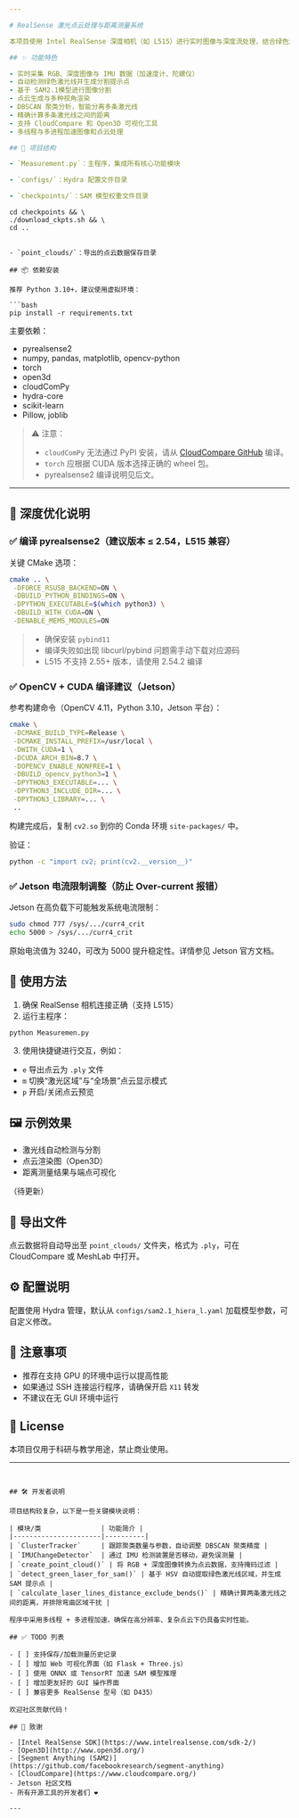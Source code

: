 ```yaml
---

# RealSense 激光点云处理与距离测量系统

本项目使用 Intel RealSense 深度相机（如 L515）进行实时图像与深度流处理，结合绿色激光线识别、3D 点云生成、聚类分析和距离测量，适用于高精度物体识别与工业检测场景。

## ✨ 功能特色

- 实时采集 RGB、深度图像与 IMU 数据（加速度计、陀螺仪）
- 自动检测绿色激光线并生成分割提示点
- 基于 SAM2.1模型进行图像分割
- 点云生成与多种视角渲染
- DBSCAN 聚类分析，智能分离多条激光线
- 精确计算多条激光线之间的距离
- 支持 CloudCompare 和 Open3D 可视化工具
- 多线程与多进程加速图像和点云处理

## 🧱 项目结构

- `Measurement.py`：主程序，集成所有核心功能模块

- `configs/`：Hydra 配置文件目录

- `checkpoints/`：SAM 模型权重文件目录 

  ```
    cd checkpoints && \
    ./download_ckpts.sh && \
    cd ..
  ```

- `point_clouds/`：导出的点云数据保存目录

## 📦 依赖安装

推荐 Python 3.10+，建议使用虚拟环境：

```bash
pip install -r requirements.txt
```

主要依赖：

- pyrealsense2
- numpy, pandas, matplotlib, opencv-python
- torch
- open3d
- cloudComPy
- hydra-core
- scikit-learn
- Pillow, joblib

> ⚠️ 注意：
>
> - `cloudComPy` 无法通过 PyPI 安装，请从 [CloudCompare GitHub](https://github.com/CloudCompare/CloudCompare) 编译。
> - `torch` 应根据 CUDA 版本选择正确的 wheel 包。
> - pyrealsense2 编译说明见后文。

------

## 🧠 深度优化说明

### ✅ 编译 pyrealsense2（建议版本 ≤ 2.54，L515 兼容）

关键 CMake 选项：

```bash
cmake .. \
 -DFORCE_RSUSB_BACKEND=ON \
 -DBUILD_PYTHON_BINDINGS=ON \
 -DPYTHON_EXECUTABLE=$(which python3) \
 -DBUILD_WITH_CUDA=ON \
 -DENABLE_MEMS_MODULES=ON
```

> - 确保安装 `pybind11`
> - 编译失败如出现 libcurl/pybind 问题需手动下载对应源码
> - L515 不支持 2.55+ 版本，请使用 2.54.2 编译

### ✅ OpenCV + CUDA 编译建议（Jetson）

参考构建命令（OpenCV 4.11，Python 3.10，Jetson 平台）：

```bash
cmake \
 -DCMAKE_BUILD_TYPE=Release \
 -DCMAKE_INSTALL_PREFIX=/usr/local \
 -DWITH_CUDA=1 \
 -DCUDA_ARCH_BIN=8.7 \
 -DOPENCV_ENABLE_NONFREE=1 \
 -DBUILD_opencv_python3=1 \
 -DPYTHON3_EXECUTABLE=... \
 -DPYTHON3_INCLUDE_DIR=... \
 -DPYTHON3_LIBRARY=... \
 ..
```

构建完成后，复制 `cv2.so` 到你的 Conda 环境 `site-packages/` 中。

验证：

```bash
python -c "import cv2; print(cv2.__version__)"
```

### ✅ Jetson 电流限制调整（防止 Over-current 报错）

Jetson 在高负载下可能触发系统电流限制：

```bash
sudo chmod 777 /sys/.../curr4_crit
echo 5000 > /sys/.../curr4_crit
```

原始电流值为 3240，可改为 5000 提升稳定性。详情参见 Jetson 官方文档。

## 🚀 使用方法

1. 确保 RealSense 相机连接正确（支持 L515）
2. 运行主程序：

```bash
python Measuremen.py
```

3. 使用快捷键进行交互，例如：

- `e` 导出点云为 `.ply` 文件
- `m` 切换“激光区域”与“全场景”点云显示模式
- `p` 开启/关闭点云预览

## 🖼️ 示例效果

- 激光线自动检测与分割
- 点云渲染图（Open3D）
- 距离测量结果与端点可视化

（待更新）

## 📁 导出文件

点云数据将自动导出至 `point_clouds/` 文件夹，格式为 `.ply`，可在 CloudCompare 或 MeshLab 中打开。

## ⚙️ 配置说明

配置使用 Hydra 管理，默认从 `configs/sam2.1_hiera_l.yaml` 加载模型参数，可自定义修改。

## 📌 注意事项

- 推荐在支持 GPU 的环境中运行以提高性能
- 如果通过 SSH 连接运行程序，请确保开启 `X11` 转发
- 不建议在无 GUI 环境中运行

## 📄 License

本项目仅用于科研与教学用途，禁止商业使用。

---
```


## 🛠️ 开发者说明

项目结构较复杂，以下是一些关键模块说明：

| 模块/类               | 功能简介 |
|----------------------|----------|
| `ClusterTracker`     | 跟踪聚类数量与参数，自动调整 DBSCAN 聚类精度 |
| `IMUChangeDetector`  | 通过 IMU 检测装置是否移动，避免误测量 |
| `create_point_cloud()` | 将 RGB + 深度图像转换为点云数据，支持掩码过滤 |
| `detect_green_laser_for_sam()` | 基于 HSV 自动提取绿色激光线区域，并生成 SAM 提示点 |
| `calculate_laser_lines_distance_exclude_bends()` | 精确计算两条激光线之间的距离，并排除弯曲区域干扰 |

程序中采用多线程 + 多进程加速，确保在高分辨率、复杂点云下仍具备实时性能。

## ✅ TODO 列表

- [ ] 支持保存/加载测量历史记录
- [ ] 增加 Web 可视化界面（如 Flask + Three.js）
- [ ] 使用 ONNX 或 TensorRT 加速 SAM 模型推理
- [ ] 增加更友好的 GUI 操作界面
- [ ] 兼容更多 RealSense 型号（如 D435）

欢迎社区贡献代码！

## 🙏 致谢

- [Intel RealSense SDK](https://www.intelrealsense.com/sdk-2/)
- [Open3D](http://www.open3d.org/)
- [Segment Anything (SAM2)](https://github.com/facebookresearch/segment-anything)
- [CloudCompare](https://www.cloudcompare.org/)
- Jetson 社区文档
- 所有开源工具的开发者们 ❤️

---


